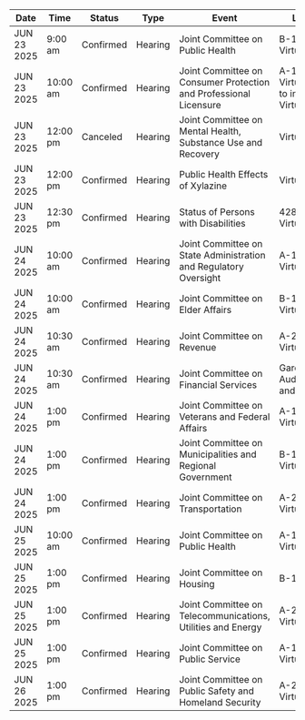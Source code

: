 | Date | Time | Status | Type | Event | Location |
|------|------|--------|------|--------|----------|
| JUN 23 2025 | 9:00 am | Confirmed | Hearing | Joint Committee on Public Health | B-1                                 and Virtual |
| JUN 23 2025 | 10:00 am | Confirmed | Hearing | Joint Committee on Consumer Protection and Professional Licensure | A-1                                                                                        and VirtualUpdated to include Virtual |
| JUN 23 2025 | 12:00 pm | Canceled | Hearing | Joint Committee on Mental Health, Substance Use and Recovery | Virtual Hearing |
| JUN 23 2025 | 12:00 pm | Confirmed | Hearing | Public Health Effects of Xylazine | Virtual Hearing |
| JUN 23 2025 | 12:30 pm | Confirmed | Hearing | Status of Persons with Disabilities | 428                 and Virtual |
| JUN 24 2025 | 10:00 am | Confirmed | Hearing | Joint Committee on State Administration and Regulatory Oversight | A-1                                                                                        and Virtual |
| JUN 24 2025 | 10:00 am | Confirmed | Hearing | Joint Committee on Elder Affairs | B-1                                 and Virtual |
| JUN 24 2025 | 10:30 am | Confirmed | Hearing | Joint Committee on Revenue | A-2                                                                                                                  and Virtual |
| JUN 24 2025 | 10:30 am | Confirmed | Hearing | Joint Committee on Financial Services | Gardner Auditorium                                            and Virtual |
| JUN 24 2025 | 1:00 pm | Confirmed | Hearing | Joint Committee on Veterans and Federal Affairs | A-1                                                                                        and Virtual |
| JUN 24 2025 | 1:00 pm | Confirmed | Hearing | Joint Committee on Municipalities and Regional Government | B-1                                 and Virtual |
| JUN 24 2025 | 1:00 pm | Confirmed | Hearing | Joint Committee on Transportation | A-2                                                                                                                  and Virtual |
| JUN 25 2025 | 10:00 am | Confirmed | Hearing | Joint Committee on Public Health | A-1                                                                                        and Virtual |
| JUN 25 2025 | 1:00 pm | Confirmed | Hearing | Joint Committee on Housing | B-1 |
| JUN 25 2025 | 1:00 pm | Confirmed | Hearing | Joint Committee on Telecommunications, Utilities and Energy | A-2                                                                                                                  and Virtual |
| JUN 25 2025 | 1:00 pm | Confirmed | Hearing | Joint Committee on Public Service | A-1                                                                                        and Virtual |
| JUN 26 2025 | 1:00 pm | Confirmed | Hearing | Joint Committee on Public Safety and Homeland Security | A-2                                                                                                                  and Virtual |
